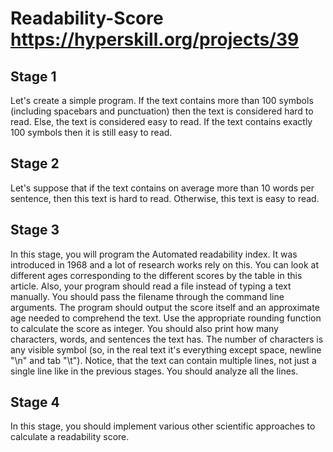 # Readability-Score https://hyperskill.org/projects/39

## Stage 1
Let's create a simple program. If the text contains more than 100 symbols (including spacebars and punctuation) then the text is considered hard to read. Else, the text is considered easy to read. If the text contains exactly 100 symbols then it is still easy to read.

## Stage 2
Let's suppose that if the text contains on average more than 10 words per sentence, then this text is hard to read. Otherwise, this text is easy to read.

## Stage 3
In this stage, you will program the Automated readability index. It was introduced in 1968 and a lot of research works rely on this. 
You can look at different ages corresponding to the different scores by the table in this  article.
Also, your program should read a file instead of typing a text manually. You should pass the filename through the command line arguments.
The program should output the score itself and an approximate age needed to comprehend the text.
Use the appropriate rounding function to calculate the score as integer.
You should also print how many characters, words, and sentences the text has.
The number of characters is any visible symbol (so, in the real text it's everything except space, newline "\n" and tab "\t").
Notice, that the text can contain multiple lines, not just a single line like in the previous stages. You should analyze all the lines.

## Stage 4
In this stage, you should implement various other scientific approaches to calculate a readability score.